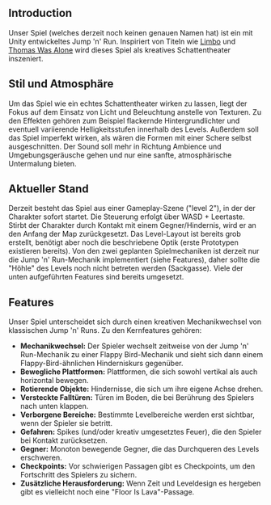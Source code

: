 ## Introduction
Unser Spiel (welches derzeit noch keinen genauen Namen hat) ist ein mit Unity entwickeltes Jump 'n' Run. Inspiriert von Titeln wie [Limbo](https://store.steampowered.com/app/48000/LIMBO/) und [Thomas Was Alone](https://store.steampowered.com/app/220780/Thomas_Was_Alone/) wird dieses Spiel als kreatives Schattentheater inszeniert.

## Stil und Atmosphäre
Um das Spiel wie ein echtes Schattentheater wirken zu lassen, liegt der Fokus auf dem Einsatz von Licht und Beleuchtung anstelle von Texturen. Zu den Effekten gehören zum Beispiel flackernde Hintergrundlichter und eventuell variierende Helligkeitsstufen innerhalb des Levels. Außerdem soll das Spiel imperfekt wirken, als wären die Formen mit einer Schere selbst ausgeschnitten. Der Sound soll mehr in Richtung Ambience und Umgebungsgeräusche gehen und nur eine sanfte, atmosphärische Untermalung bieten.

## Aktueller Stand
Derzeit besteht das Spiel aus einer Gameplay-Szene ("level 2"), in der der Charakter sofort startet. Die Steuerung erfolgt über WASD + Leertaste. Stirbt der Charakter durch Kontakt mit einem Gegner/Hindernis, wird er an den Anfang der Map zurückgesetzt. Das Level-Layout ist bereits grob erstellt, benötigt aber noch die beschriebene Optik (erste Prototypen existieren bereits). Von den zwei geplanten Spielmechaniken ist derzeit nur die Jump 'n' Run-Mechanik implementiert (siehe Features), daher sollte die "Höhle" des Levels noch nicht betreten werden (Sackgasse). Viele der unten aufgeführten Features sind bereits umgesetzt.


## Features
Unser Spiel unterscheidet sich durch einen kreativen Mechanikwechsel von klassischen Jump 'n' Runs. Zu den Kernfeatures gehören:
- **Mechanikwechsel:** Der Spieler wechselt zeitweise von der Jump 'n' Run-Mechanik zu einer Flappy Bird-Mechanik und sieht sich dann einem Flappy-Bird-ähnlichen Hinderniskurs gegenüber.
- **Bewegliche Plattformen:** Plattformen, die sich sowohl vertikal als auch horizontal bewegen.
- **Rotierende Objekte:** Hindernisse, die sich um ihre eigene Achse drehen.
- **Versteckte Falltüren:** Türen im Boden, die bei Berührung des Spielers nach unten klappen.
- **Verborgene Bereiche:** Bestimmte Levelbereiche werden erst sichtbar, wenn der Spieler sie betritt.
- **Gefahren:** Spikes (und/oder kreativ umgesetztes Feuer), die den Spieler bei Kontakt zurücksetzen.
- **Gegner:** Monoton bewegende Gegner, die das Durchqueren des Levels erschweren.
- **Checkpoints:** Vor schwierigen Passagen gibt es Checkpoints, um den Fortschritt des Spielers zu sichern.
- **Zusätzliche Herausforderung:** Wenn Zeit und Leveldesign es hergeben gibt es vielleicht noch eine "Floor Is Lava"-Passage.
